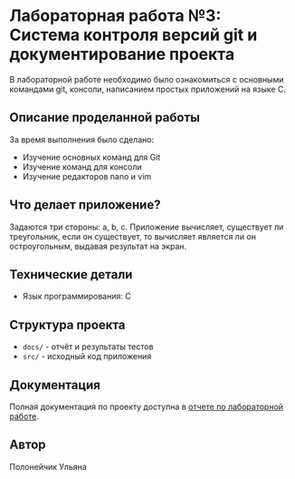 # Лабораторная работа №3: Система контроля версий git и документирование проекта

В лабораторной работе необходимо было ознакомиться с основными командами git, консоли, написанием простых приложений на языке C.

## Описание проделанной работы

За время выполнения было сделано:
- Изучение основных команд для Git
- Изучение команд для консоли
- Изучение редакторов nano и vim

## Что делает приложение?

Задаются три стороны: a, b, c. Приложение вычисляет, существует ли треугольник, если он существует, то вычисляет является ли он остроугольным, выдавая результат на экран.

## Технические детали

- Язык программирования: C

## Структура проекта

- `docs/` - отчёт и результаты тестов
- `src/` - исходный код приложения

## Документация

Полная документация по проекту доступна в [отчете по лабораторной работе](https://github.com/Icecreemka/TPMP/blob/main/lab1/docs/documentation.docx).

## Автор

Полонейчик Ульяна
